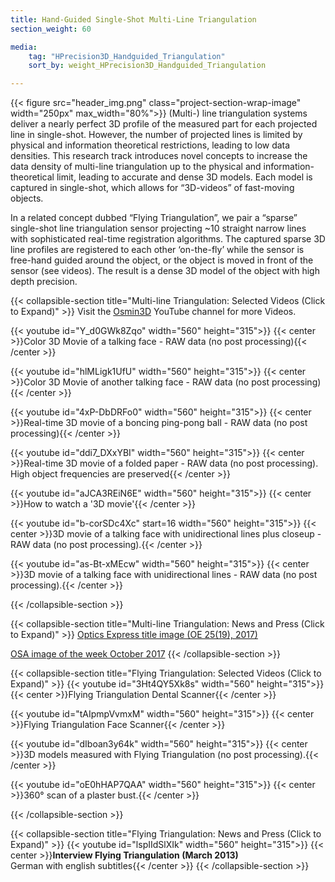 ```yaml
---
title: Hand-Guided Single-Shot Multi-Line Triangulation
section_weight: 60

media:
    tag: "HPrecision3D_Handguided_Triangulation"
    sort_by: weight_HPrecision3D_Handguided_Triangulation

---
```

{{< figure src="header_img.png" class="project-section-wrap-image" width="250px" max_width="80%">}}
(Multi-) line triangulation systems deliver a nearly perfect 3D profile of the measured part for each projected line in single-shot. However, the number of projected lines is limited by physical and information theoretical restrictions, leading to low data densities. This research track introduces novel concepts to increase the data density of multi-line triangulation up to the physical and information-theoretical limit, leading to accurate and dense 3D models. Each model is captured in single-shot, which allows for “3D-videos” of fast-moving objects. 

 In a related concept dubbed “Flying Triangulation”, we pair a “sparse” single-shot line triangulation sensor projecting ~10 straight narrow lines with sophisticated real-time registration algorithms. The captured sparse 3D line profiles are registered to each other ‘on-the-fly’ while the sensor is free-hand guided around the object, or the object is moved in front of the sensor (see videos). The result is a dense 3D model of the object with high depth precision.
 
{{< collapsible-section title="Multi-line Triangulation: Selected Videos (Click to Expand)" >}}
Visit the [Osmin3D](https://www.youtube.com/user/Osmin3D/videos) YouTube channel for more Videos.

{{< youtube id="Y_d0GWk8Zqo" width="560" height="315">}}
{{< center >}}Color 3D Movie of a talking face - RAW data (no post processing){{< /center >}}

{{< youtube id="hlMLigk1UfU" width="560" height="315">}}
{{< center >}}Color 3D Movie of another talking face - RAW data (no post processing){{< /center >}}

{{< youtube id="4xP-DbDRFo0" width="560" height="315">}}
{{< center >}}Real-time 3D movie of a boncing ping-pong ball - RAW data (no post processing){{< /center >}}

{{< youtube id="ddi7_DXxYBI" width="560" height="315">}}
{{< center >}}Real-time 3D movie of a folded paper - RAW data (no post processing). High object frequencies are preserved{{< /center >}}

{{< youtube id="aJCA3REiN6E" width="560" height="315">}}
{{< center >}}How to watch a '3D movie'{{< /center >}}

{{< youtube id="b-corSDc4Xc" start=16 width="560" height="315">}}
{{< center >}}3D movie of a talking face with unidirectional lines plus closeup - RAW data (no post processing).{{< /center >}}

{{< youtube id="as-Bt-xMEcw" width="560" height="315">}}
{{< center >}}3D movie of a talking face with unidirectional lines - RAW data (no post processing).{{< /center >}}

{{< /collapsible-section >}}

{{< collapsible-section title="Multi-line Triangulation: News and Press (Click to Expand)" >}}
[Optics Express title image (OE 25(19), 2017)](https://www.osapublishing.org/oe/issue.cfm?volume=25&issue=19)  

[OSA image of the week October 2017](https://www.osapublishing.org/)
{{< /collapsible-section >}}

{{< collapsible-section title="Flying Triangulation: Selected Videos (Click to Expand)" >}}
{{< youtube id="3Ht4QY5Xk8s" width="560" height="315">}}
{{< center >}}Flying Triangulation Dental Scanner{{< /center >}}

{{< youtube id="tAIpmpVvmxM" width="560" height="315">}}
{{< center >}}Flying Triangulation Face Scanner{{< /center >}}
 
{{< youtube id="dIboan3y64k" width="560" height="315">}}
{{< center >}}3D models measured with Flying Triangulation (no post processing).{{< /center >}}

{{< youtube id="oE0hHAP7QAA" width="560" height="315">}}
{{< center >}}360° scan of a plaster bust.{{< /center >}}

{{< /collapsible-section >}}

{{< collapsible-section title="Flying Triangulation: News and Press (Click to Expand)" >}}
{{< youtube id="lspIIdSlXIk" width="560" height="315">}}
{{< center >}}**Interview Flying Triangulation (March 2013)**<br>German with english subtitles{{< /center >}}
{{< /collapsible-section >}}